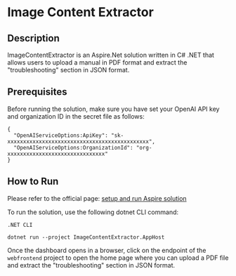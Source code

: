 # Image Content Extractor

## Description
ImageContentExtractor is an Aspire.Net solution written in C# .NET that allows users to upload a manual in PDF format and extract the "troubleshooting" section in JSON format. 

## Prerequisites
Before running the solution, make sure you have set your OpenAI API key and organization ID in the secret file as follows:

```
{
  "OpenAIServiceOptions:ApiKey": "sk-xxxxxxxxxxxxxxxxxxxxxxxxxxxxxxxxxxxxxxxxxxxxx",
  "OpenAIServiceOptions:OrganizationId": "org-xxxxxxxxxxxxxxxxxxxxxxxxxxxxxxx"
}
```
## How to Run
Please refer to the official page: [setup and run Aspire solution](https://learn.microsoft.com/en-us/dotnet/aspire/fundamentals/setup-tooling?tabs=dotnet-cli%2Cwindows#net-aspire-dashboard)

To run the solution, use the following dotnet CLI command:

`.NET CLI`
``` 
dotnet run --project ImageContentExtractor.AppHost
```

Once the dashboard opens in a browser, click on the endpoint of the `webfrontend` project to open the home page where you can upload a PDF file and extract the "troubleshooting" section in JSON format.
